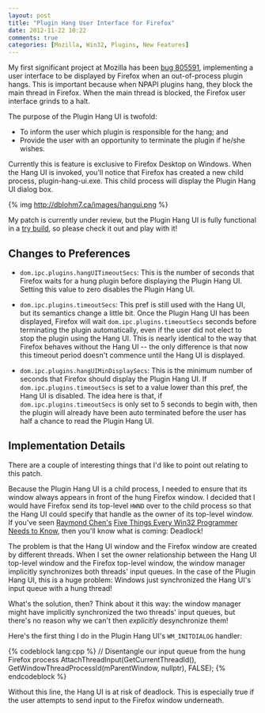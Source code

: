 ```yaml
---
layout: post
title: "Plugin Hang User Interface for Firefox"
date: 2012-11-22 10:22
comments: true
categories: [Mozilla, Win32, Plugins, New Features]
---
```

My first significant project at Mozilla has been 
[bug 805591](https://bugzilla.mozilla.org/show_bug.cgi?id=805591), 
implementing a user interface to be displayed by Firefox when 
an out-of-process plugin hangs. This is important because when NPAPI 
plugins hang, they block the main thread in Firefox. When the main 
thread is blocked, the Firefox user interface grinds to a halt.

The purpose of the Plugin Hang UI is twofold:

* To inform the user which plugin is responsible for the hang; and
* Provide the user with an opportunity to terminate the plugin if he/she wishes.


Currently this is feature is exclusive to Firefox Desktop on Windows. 
When the Hang UI is invoked, you'll notice that Firefox has created 
a new child process, plugin-hang-ui.exe. This child process will 
display the Plugin Hang UI dialog box.

{% img http://dblohm7.ca/images/hangui.png %}

My patch is currently under review, but the Plugin Hang UI is fully functional 
in a [try build](http://ftp.mozilla.org/pub/mozilla.org/firefox/try-builds/aklotz@mozilla.com-f5d8fdf4f29a/try-win32/firefox-19.0a1.en-US.win32.installer.exe), 
so please check it out and play with it!

Changes to Preferences
----------------------

* `dom.ipc.plugins.hangUITimeoutSecs`: This is the number of seconds 
that Firefox waits for a hung plugin before displaying the Plugin Hang UI.
Setting this value to zero disables the Plugin Hang UI.

* `dom.ipc.plugins.timeoutSecs`: This pref is still used with the Hang UI,
but its semantics change a little bit. Once the Plugin Hang UI has been 
displayed, Firefox will wait `dom.ipc.plugins.timeoutSecs` seconds before 
terminating the plugin automatically, even if the user did not elect to 
stop the plugin using the Hang UI. This is nearly identical to the way that 
Firefox behaves without the Hang UI -- the only difference is that now this 
timeout period doesn't commence until the Hang UI is displayed.

* `dom.ipc.plugins.hangUIMinDisplaySecs`: This is the minimum number 
of seconds that Firefox should display the Plugin Hang UI. If 
`dom.ipc.plugins.timeoutSecs` is set to a value lower than this 
pref, the Hang UI is disabled. The idea here is that, if 
`dom.ipc.plugins.timeoutSecs` is only set to 5 seconds to begin with, 
then the plugin will already have been auto terminated before the 
user has half a chance to read the Plugin Hang UI.

Implementation Details
----------------------

There are a couple of interesting things that I'd like to point out 
relating to this patch.

Because the Plugin Hang UI is a child process, I needed to ensure that 
its window always appears in front of the hung Firefox window. I decided 
that I would have Firefox send its top-level `HWND` over to the child 
process so that the Hang UI could specify that handle as the owner of its 
top-level window. If you've seen [Raymond Chen's](http://blogs.msdn.com/b/oldnewthing) 
[Five Things Every Win32 Programmer Needs to Know](http://channel9.msdn.com/Blogs/scobleizer/Raymond-Chen-PDC-05-Talk-Five-Things-Every-Win32-Programmer-Needs-to-Know), 
then you'll know what is coming: Deadlock!

The problem is that the Hang UI window and the Firefox window are 
created by different threads. When I set the owner relationship 
between the Hang UI top-level window and the Firefox top-level window, 
the window manager implicitly synchronizes both threads' input queues.
In the case of the Plugin Hang UI, this is a huge problem: Windows just 
synchronized the Hang UI's input queue with a hung thread!

What's the solution, then? Think about it this way: the window manager 
might have implicitly synchronized the two threads' input queues, but 
there's no reason why we can't then *explicitly* desynchronize them!

Here's the first thing I do in the Plugin Hang UI's `WM_INITDIALOG` handler:

{% codeblock lang:cpp %}
      // Disentangle our input queue from the hung Firefox process
      AttachThreadInput(GetCurrentThreadId(),
                        GetWindowThreadProcessId(mParentWindow, nullptr),
                        FALSE);
{% endcodeblock %}

Without this line, the Hang UI is at risk of deadlock. This is 
especially true if the user attempts to send input to the Firefox 
window underneath.
